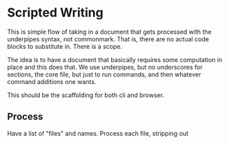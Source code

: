 # Scripted Writing

This is simple flow of taking in a document that gets processed with the
underpipes syntax, not commonmark. That is, there are no actual code blocks to
substitute in. There is a scope. 

The idea is to have a document that basically requires some computation in
place and this does that. We use underpipes, but no underscores for sections,
the core file, but just to run commands, and then whatever command additions
one wants. 

This should be the scaffolding for both cli and browser. 


## Process

Have a list of "files" and names. Process each file, stripping out 

